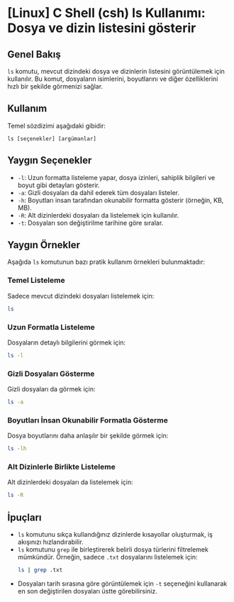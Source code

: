 # [Linux] C Shell (csh) ls Kullanımı: Dosya ve dizin listesini gösterir

## Genel Bakış
`ls` komutu, mevcut dizindeki dosya ve dizinlerin listesini görüntülemek için kullanılır. Bu komut, dosyaların isimlerini, boyutlarını ve diğer özelliklerini hızlı bir şekilde görmenizi sağlar.

## Kullanım
Temel sözdizimi aşağıdaki gibidir:

```
ls [seçenekler] [argümanlar]
```

## Yaygın Seçenekler
- `-l`: Uzun formatta listeleme yapar, dosya izinleri, sahiplik bilgileri ve boyut gibi detayları gösterir.
- `-a`: Gizli dosyaları da dahil ederek tüm dosyaları listeler.
- `-h`: Boyutları insan tarafından okunabilir formatta gösterir (örneğin, KB, MB).
- `-R`: Alt dizinlerdeki dosyaları da listelemek için kullanılır.
- `-t`: Dosyaları son değiştirilme tarihine göre sıralar.

## Yaygın Örnekler
Aşağıda `ls` komutunun bazı pratik kullanım örnekleri bulunmaktadır:

### Temel Listeleme
Sadece mevcut dizindeki dosyaları listelemek için:
```bash
ls
```

### Uzun Formatla Listeleme
Dosyaların detaylı bilgilerini görmek için:
```bash
ls -l
```

### Gizli Dosyaları Gösterme
Gizli dosyaları da görmek için:
```bash
ls -a
```

### Boyutları İnsan Okunabilir Formatla Gösterme
Dosya boyutlarını daha anlaşılır bir şekilde görmek için:
```bash
ls -lh
```

### Alt Dizinlerle Birlikte Listeleme
Alt dizinlerdeki dosyaları da listelemek için:
```bash
ls -R
```

## İpuçları
- `ls` komutunu sıkça kullandığınız dizinlerde kısayollar oluşturmak, iş akışınızı hızlandırabilir.
- `ls` komutunu `grep` ile birleştirerek belirli dosya türlerini filtrelemek mümkündür. Örneğin, sadece `.txt` dosyalarını listelemek için:
  ```bash
  ls | grep .txt
  ```
- Dosyaları tarih sırasına göre görüntülemek için `-t` seçeneğini kullanarak en son değiştirilen dosyaları üstte görebilirsiniz.